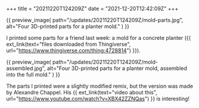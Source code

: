 +++
title = "20211220T124209Z"
date  = "2021-12-20T12:42:09Z"
+++

{{
    preview_image(
        path="/updates/20211220T124209Z/mold-parts.jpg",
        alt="Four 3D-printed parts for a planter mold."
    )
}}

I printed some parts for a friend last week: a mold for a concrete planter ({{ ext_link(text="files downloaded from Thingiverse", url="https://www.thingiverse.com/thing:4728814") }}).

{{
    preview_image(
        path="/updates/20211220T124209Z/mold-assembled.jpg",
        alt="Four 3D-printed parts for a planter mold, assembled into the full mold."
    )
}}

The parts I printed were a slightly modified remix, but the version was made by Alexandre Chappel. His {{ ext_link(text="video about this", url="https://www.youtube.com/watch?v=XBX42ZZNQas") }} is interesting!

